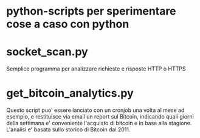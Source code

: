 # python-scripts per sperimentare cose a caso con python

# socket_scan.py
Semplice programma per analizzare richieste e risposte HTTP o HTTPS

# get_bitcoin_analytics.py
Questo script puo' essere lanciato con un cronjob una volta al mese ad esempio, e restituisce via email un report sul Bitcoin, indicando quali giorni della settimana e' conveniente l'acquisto di bitcoin e in base alla stagione. L'analisi e' basata sullo storico di Bitcoin dal 2011.
